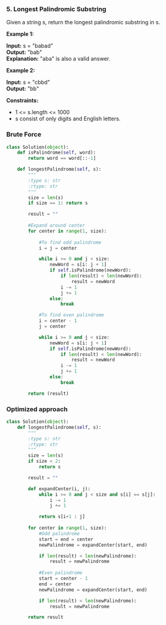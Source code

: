 ### 5. Longest Palindromic Substring

Given a string s, return the longest palindromic substring in s.

**Example 1:**

**Input:** s = "babad"  
**Output:** "bab"  
**Explanation:** "aba" is also a valid answer.

**Example 2:**

**Input:** s = "cbbd"  
**Output:** "bb"

**Constraints:**

* 1 <= s.length <= 1000
* s consist of only digits and English letters.

### Brute Force

```python
class Solution(object):
    def isPalindrome(self, word):
        return word == word[::-1]

    def longestPalindrome(self, s):
        """
        :type s: str
        :rtype: str
        """
        size = len(s)
        if size == 1: return s

        result = ""
        
        #Expand around center
        for center in range(1, size):
            
            #To find odd palindrome
            i = j = center

            while i >= 0 and j < size:
                newWord = s[i: j + 1]
                if self.isPalindrome(newWord):
                    if len(result) < len(newWord):
                        result = newWord
                    i -= 1
                    j += 1
                else:
                    break

            #To find even palindrome
            i = center - 1
            j = center

            while i >= 0 and j < size:
                newWord = s[i: j + 1]
                if self.isPalindrome(newWord):
                    if len(result) < len(newWord):
                        result = newWord
                    i -= 1
                    j += 1
                else:
                    break

        return (result)
```

### Optimized approach

```python
class Solution(object):
    def longestPalindrome(self, s):
        """
        :type s: str
        :rtype: str
        """
        size = len(s)
        if size < 2:
            return s

        result = ""

        def expandCenter(i, j):
            while i >= 0 and j < size and s[i] == s[j]:
                i -= 1
                j += 1

            return s[i+1 : j]
        
        for center in range(1, size):
            #Odd palindrome
            start = end = center
            newPalindrome = expandCenter(start, end)

            if len(result) < len(newPalindrome):
                result = newPalindrome
            
            #Even palindrome
            start = center - 1
            end = center
            newPalindrome = expandCenter(start, end)

            if len(result) < len(newPalindrome):
                result = newPalindrome

        return result
```